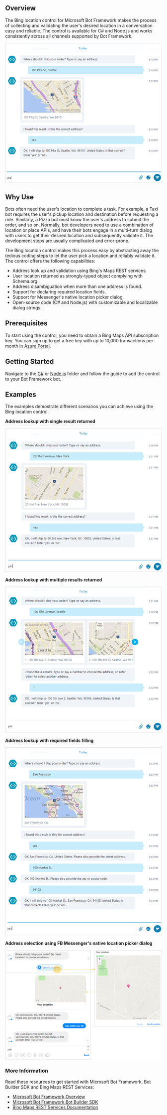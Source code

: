 ## Overview
The Bing location control for Microsoft Bot Framework makes the process of collecting and validating the user's desired location in a conversation easy and reliable. The control is available for C# and Node.js and works consistently across all channels supported by Bot Framework. 

![Basic Scenario](Images/skype_singleaddress_1.png)

## Why Use 
Bots often need the user's location to complete a task. For example, a Taxi bot requires the user's pickup location and destination before requesting a ride. Similarly, a Pizza bot must know the user's address to submit the order, and so on. Normally, bot developers need to use a combination of location or place APIs, and have their bots engage in a multi-turn dialog with users to get their desired location and subsequently validate it. The development steps are usually complicated and error-prone.  

The Bing location control makes this process easy by abstracting away the tedious coding steps to let the user pick a location and reliably validate it. The control offers the following capabilities: 

- Address look up and validation using Bing's Maps REST services. 
- User location returned as strongly-typed object complying with Schema.org.
- Address disambiguation when more than one address is found.
- Support for declaring required location fields.
- Support for Messenger's native location picker dialog.
- Open-source code (C# and Node.js) with customizable and localizable dialog strings. 

## Prerequisites
To start using the control, you need to obtain a Bing Maps API subscription key. You can sign up to get a free key with up to 10,000 transactions per month in [Azure Portal](https://azure.microsoft.com/en-us/marketplace/partners/bingmaps/mapapis/).

## Getting Started
Navigate to the [C#](/CSharp) or [Node.js](/Node) folder and follow the guide to add the control to your Bot Framework bot. 

## Examples
The examples demostrate different scenarios you can achieve using the Bing location control. 

**Address lookup with single result returned**

![Single Address](Images/skype_singleaddress_2.png)

**Address lookup with multiple results returned**

![Multiple Addresses](Images/skype_multiaddress_1.png)

**Address lookup with required fields filling**

![Required Fields](Images/skype_requiredaddress_1.png)

**Address selection using FB Messenger's native location picker dialog**

![Messenger Location Dialog](Images/messenger_locationdialog_1.png)

### More Information
Read these resources to get started with Microsoft Bot Framework, Bot Builder SDK and Bing Maps REST Services:

* [Microsoft Bot Framework Overview](https://docs.botframework.com/en-us/)
* [Microsoft Bot Framework Bot Builder SDK](https://github.com/Microsoft/BotBuilder)
* [Bing Maps REST Services Documentation](https://msdn.microsoft.com/en-us/library/ff701713.aspx)
